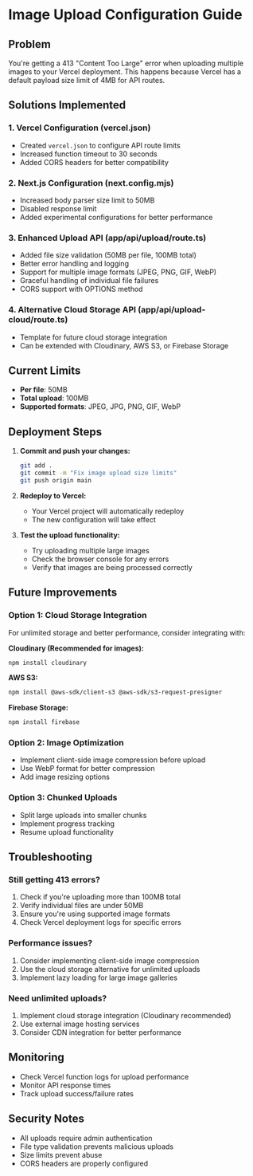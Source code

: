 # Image Upload Configuration Guide

## Problem
You're getting a 413 "Content Too Large" error when uploading multiple images to your Vercel deployment. This happens because Vercel has a default payload size limit of 4MB for API routes.

## Solutions Implemented

### 1. Vercel Configuration (vercel.json)
- Created `vercel.json` to configure API route limits
- Increased function timeout to 30 seconds
- Added CORS headers for better compatibility

### 2. Next.js Configuration (next.config.mjs)
- Increased body parser size limit to 50MB
- Disabled response limit
- Added experimental configurations for better performance

### 3. Enhanced Upload API (app/api/upload/route.ts)
- Added file size validation (50MB per file, 100MB total)
- Better error handling and logging
- Support for multiple image formats (JPEG, PNG, GIF, WebP)
- Graceful handling of individual file failures
- CORS support with OPTIONS method

### 4. Alternative Cloud Storage API (app/api/upload-cloud/route.ts)
- Template for future cloud storage integration
- Can be extended with Cloudinary, AWS S3, or Firebase Storage

## Current Limits
- **Per file**: 50MB
- **Total upload**: 100MB
- **Supported formats**: JPEG, JPG, PNG, GIF, WebP

## Deployment Steps

1. **Commit and push your changes:**
   ```bash
   git add .
   git commit -m "Fix image upload size limits"
   git push origin main
   ```

2. **Redeploy to Vercel:**
   - Your Vercel project will automatically redeploy
   - The new configuration will take effect

3. **Test the upload functionality:**
   - Try uploading multiple large images
   - Check the browser console for any errors
   - Verify that images are being processed correctly

## Future Improvements

### Option 1: Cloud Storage Integration
For unlimited storage and better performance, consider integrating with:

**Cloudinary (Recommended for images):**
```bash
npm install cloudinary
```

**AWS S3:**
```bash
npm install @aws-sdk/client-s3 @aws-sdk/s3-request-presigner
```

**Firebase Storage:**
```bash
npm install firebase
```

### Option 2: Image Optimization
- Implement client-side image compression before upload
- Use WebP format for better compression
- Add image resizing options

### Option 3: Chunked Uploads
- Split large uploads into smaller chunks
- Implement progress tracking
- Resume upload functionality

## Troubleshooting

### Still getting 413 errors?
1. Check if you're uploading more than 100MB total
2. Verify individual files are under 50MB
3. Ensure you're using supported image formats
4. Check Vercel deployment logs for specific errors

### Performance issues?
1. Consider implementing client-side image compression
2. Use the cloud storage alternative for unlimited uploads
3. Implement lazy loading for large image galleries

### Need unlimited uploads?
1. Implement cloud storage integration (Cloudinary recommended)
2. Use external image hosting services
3. Consider CDN integration for better performance

## Monitoring
- Check Vercel function logs for upload performance
- Monitor API response times
- Track upload success/failure rates

## Security Notes
- All uploads require admin authentication
- File type validation prevents malicious uploads
- Size limits prevent abuse
- CORS headers are properly configured 